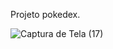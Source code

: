 Projeto pokedex.

![Captura de Tela (17)](https://user-images.githubusercontent.com/100235252/215650031-1e631e65-bef1-45ab-882d-c059295c8835.png)

